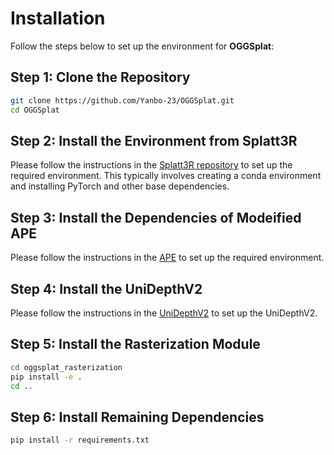 # Installation

Follow the steps below to set up the environment for **OGGSplat**:


## Step 1: Clone the Repository

```bash
git clone https://github.com/Yanbo-23/OGGSplat.git
cd OGGSplat
```

## Step 2: Install the Environment from Splatt3R

Please follow the instructions in the [Splatt3R repository](https://github.com/btsmart/splatt3r) to set up the required environment. This typically involves creating a conda environment and installing PyTorch and other base dependencies.

## Step 3: Install the Dependencies of Modeified APE
Please follow the instructions in the [APE](https://github.com/Atrovast/APE) to set up the required environment.


## Step 4: Install the UniDepthV2
Please follow the instructions in the [UniDepthV2](https://github.com/lpiccinelli-eth/UniDepth) to set up the UniDepthV2.

## Step 5: Install the Rasterization Module

```bash
cd oggsplat_rasterization
pip install -e .
cd ..
```

## Step 6: Install Remaining Dependencies

```bash
pip install -r requirements.txt
```


